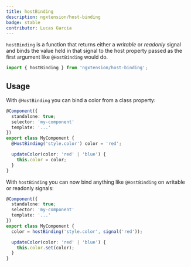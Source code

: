 ```yaml
---
title: hostBinding
description: ngxtension/host-binding
badge: stable
contributor: Lucas Garcia
---
```


`hostBinding` is a function that returns either a _writable_ or _readonly_ signal and binds the value held in that signal to the host property passed as the first argument like `@HostBinding` would do.

```ts
import { hostBinding } from 'ngxtension/host-binding';
```

## Usage

With `@HostBinding` you can bind a color from a class property:

```ts
@Component({
  standalone: true;
  selector: 'my-component'
  template: '...'
})
export class MyComponent {
  @HostBinding('style.color') color = 'red';

  updateColor(color: 'red' | 'blue') {
    this.color = color;
  }
}
```

With `hostBinding` you can now bind anything like `@HostBinding` on writable or readonly signals:

```ts
@Component({
  standalone: true;
  selector: 'my-component'
  template: '...'
})
export class MyComponent {
  color = hostBinding('style.color', signal('red'));

  updateColor(color: 'red' | 'blue') {
    this.color.set(color);
  }
}
```
